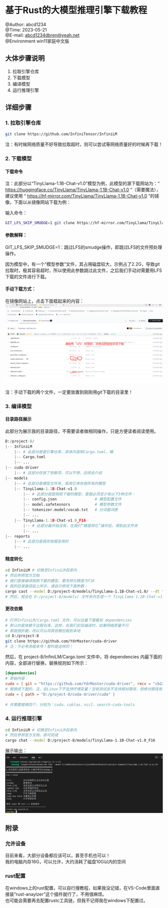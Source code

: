 # 基于Rust的大模型推理引擎下载教程
@Author:        abcd1234  
@Time:          2023-05-21  
@E-mail:        abcd1234dbren@yeah.net  
@Environment    win11家庭中文版

## 大体步骤说明
1. 拉取引擎仓库
2. 下载模型
3. 编译模型
4. 运行推理引擎

## 详细步骤
### 1. 拉取引擎仓库
```bash
git clone https://github.com/InfiniTensor/InfiniLM
```
注：有时候网络质量不好导致拉取超时，则可以尝试等网络质量好的时候再下载！
### 2. 下载模型
#### 下载命令
注：此部分以“TinyLlama-1.1B-Chat-v1.0”模型为例，此模型的源下载网站为：“ https://huggingface.co/TinyLlama/TinyLlama-1.1B-Chat-v1.0 ”（需要魔法），建议使用 “ https://hf-mirror.com/TinyLlama/TinyLlama-1.1B-Chat-v1.0 ”的镜像，下面以从镜像网站下载为例：

输入命令：
```bash
GIT_LFS_SKIP_SMUDGE=1 git clone https://hf-mirror.com/TinyLlama/TinyLlama-1.1B-Chat-v1.0
```

#### 参数解释：
GIT_LFS_SKIP_SMUDGE=1：跳过LFS的smudge操作，即跳过LFS的文件预处理操作。

因为模型中，有一个“模型参数”文件，其占用磁盘较大，示例占了2.2G，导致git拉取时，极其容易超时，所以使用此参数跳过此文件，之后我们手动对需要用LFS下载的文件进行下载。

#### 手动下载方式：
在镜像网站上，点击下面框起来的内容：
![在镜像上手动下载模型LFS文件](../image/镜像模型下载.png)

注：手动下载的两个文件，一定要放置到刚刚用git下载的目录里！

### 3. 编译模型
#### 目录路径展示
此部分为展示我的目录路径，不需要读者做相同操作，只是方便读者阅读使用。
``` python
D:/project-8/
|-- InfiniLM
    |-- # 此部分就是引擎仓库，具体内容除Cargo.toml，略
    |-- Cargo.toml
    |-- ...
|-- cuda-driver
    |-- # 这部分存放了依赖项，可以不用，后续会介绍
|-- models
    |-- # 此部分是模型文件夹，我用它来存放所有的模型
    |-- TinyLlama-1.1B-Chat-v1.0
        |-- # 此部分就是刚刚下载的模型，里面必须至少有以下3种文件：
        |-- config.json                 # 模型配置文件
        |-- model.safetesnors           # 模型参数文件
        |-- tokenizer.model/vocab.txt   # 分词器词表
        |-- ...
    |-- TinyLlama-1.1B-Chat-v1.0_F16
        |-- # 此部分最开始没有，在我们“精度转化”操作后，得到此文件夹
        |-- ...
|-- reports
    |-- # 此部分是我存放报告用的
    |-- ...
```
#### 精度转化
```bash
cd InfiniLM # 切换至InfiniLM目录内
# 然后参照官方文档
# 我们直接编译刚刚下载的模型，要先转化精度为f16
# 我的目录路径如上所示，请自行修改下面参数：
cargo cast --model D:/project-8/models/TinyLlama-1.1B-Chat-v1.0/ --dt f16
# 然后，就会在 D:/project-8/models/ 文件夹内生成一个 TinyLlama-1.1B-Chat-v1.0_F16 文件夹
```

#### 更改依赖
```bash
# 打开InfiniLM/Cargo.toml 文件，可以在最下面看到 dependencies
# 默认的是依赖于远程仓库，这样，在我们实际编译时，如果网络质量不行
# 那就很折磨，所以可以将其依赖拉取到本地
cd D:/project-8
git clone https://github.com/YdrMaster/cuda-driver
# 注：不必考虑版本号！暂时是这样的！
```
然后，在 project-8/InfiniLM/Cargo.toml 文件中，将 dependencies 内最下面的内容，全部进行替换，替换规则如下所示：
```toml
[dependencies]
# 原始内容：
cuda = { git = "https://github.com/YdrMaster/cuda-driver", recv = "cb2a18d5" }
# 替换成下面的，注，在Linux下不支持环境变量！没有测试支不支持相对路径，但绝对路径肯定没问题。
cuda = { path = "D:/project-8/cuda-driver/cuda" }

# 共需要替换四个，分别为：cuda、cublas、nccl、search-cuda-tools
```

### 4. 运行推理引擎
```bash
cd InfiniLM # 切换至InfiniLM目录内
# 然后参照官方文档，即可完成
cargo chat --model D:/project-8/models/TinyLlama-1.1B-Chat-v1.0_F16
```

展示输出：
![引擎运行结果图](../image/引擎运行结果.png)

## 附录
### 允许设备
目前来看，大部分设备都应该可以，甚至手机也可以！  
我的电脑内存16G，可以允许，大约消耗了磁盘10G以内的空间

### rust配置
在windows上的rust配置，可以自行搜教程，如果我没记错，在VS-Code里面直接装“rust-anaylzer”这个插件就行了，不用很麻烦。  
也可能会需要再去配置rustc工具链，但我不记得我在windows下配置过。